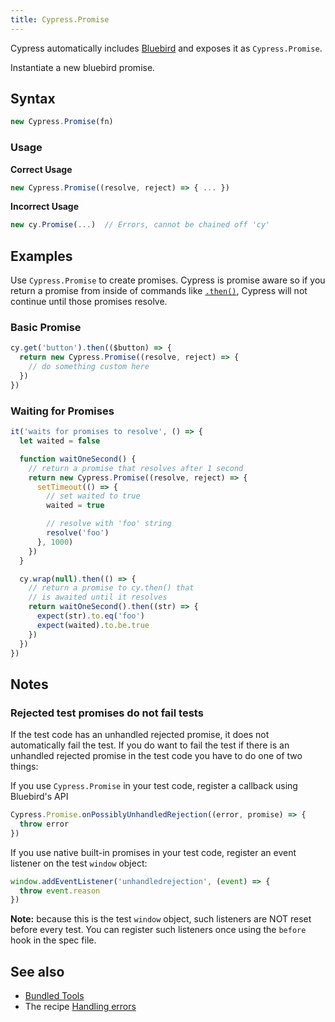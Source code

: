 ```yaml
---
title: Cypress.Promise
---
```


Cypress automatically includes
[Bluebird](https://github.com/petkaantonov/bluebird) and exposes it as
`Cypress.Promise`.

Instantiate a new bluebird promise.

## Syntax

```javascript
new Cypress.Promise(fn)
```

### Usage

**<Icon name="check-circle" color="green"></Icon> Correct Usage**

```javascript
new Cypress.Promise((resolve, reject) => { ... })
```

**<Icon name="exclamation-triangle" color="red"></Icon> Incorrect Usage**

```javascript
new cy.Promise(...)  // Errors, cannot be chained off 'cy'
```

## Examples

Use `Cypress.Promise` to create promises. Cypress is promise aware so if you
return a promise from inside of commands like [`.then()`](/api/commands/then),
Cypress will not continue until those promises resolve.

### Basic Promise

```javascript
cy.get('button').then(($button) => {
  return new Cypress.Promise((resolve, reject) => {
    // do something custom here
  })
})
```

### Waiting for Promises

```javascript
it('waits for promises to resolve', () => {
  let waited = false

  function waitOneSecond() {
    // return a promise that resolves after 1 second
    return new Cypress.Promise((resolve, reject) => {
      setTimeout(() => {
        // set waited to true
        waited = true

        // resolve with 'foo' string
        resolve('foo')
      }, 1000)
    })
  }

  cy.wrap(null).then(() => {
    // return a promise to cy.then() that
    // is awaited until it resolves
    return waitOneSecond().then((str) => {
      expect(str).to.eq('foo')
      expect(waited).to.be.true
    })
  })
})
```

## Notes

### Rejected test promises do not fail tests

If the test code has an unhandled rejected promise, it does not automatically
fail the test. If you do want to fail the test if there is an unhandled rejected
promise in the test code you have to do one of two things:

If you use `Cypress.Promise` in your test code, register a callback using
Bluebird's API

```javascript
Cypress.Promise.onPossiblyUnhandledRejection((error, promise) => {
  throw error
})
```

If you use native built-in promises in your test code, register an event
listener on the test `window` object:

```javascript
window.addEventListener('unhandledrejection', (event) => {
  throw event.reason
})
```

**Note:** because this is the test `window` object, such listeners are NOT reset
before every test. You can register such listeners once using the `before` hook
in the spec file.

## See also

- [Bundled Tools](/guides/references/bundled-tools)
- The recipe [Handling errors](/examples/examples/recipes#Fundamentals)
